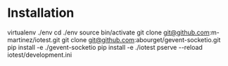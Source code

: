 
Installation
============

  virtualenv ./env
  cd ./env
  source bin/activate
  git clone git@github.com:m-martinez/iotest.git
  git clone git@github.com:abourget/gevent-socketio.git
  pip install -e ./gevent-socketio
  pip install -e ./iotest
  pserve --reload iotest/development.ini

